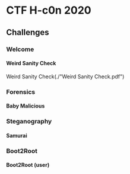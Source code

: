 # CTF H-c0n 2020
## Challenges 


### Welcome

#### Weird Sanity Check 

Weird Sanity Check(./"Weird Sanity Check.pdf")

### Forensics

#### Baby Malicious

### Steganography

#### Samurai

### Boot2Root

#### Boot2Root (user)
